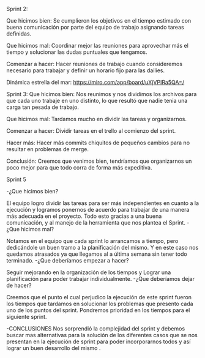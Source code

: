 Sprint 2:

Que hicimos bien:
Se cumplieron los objetivos en el tiempo estimado con buena comunicación por parte del equipo de trabajo asignando tareas definidas.

Que hicimos mal:
Coordinar mejor las reuniones para aprovechar más el tiempo y solucionar las dudas puntuales que tengamos.

Comenzar a hacer:
Hacer reuniones de trabajo cuando consideremos necesario para trabajar y definir un horario fijo para las dailies.

Dinámica estrella del mar:
https://miro.com/app/board/uXjVPIRa5QA=/

Sprint 3:
Que hicimos bien:
Nos reunimos y nos dividimos los archivos para que cada uno trabaje en uno distinto, lo que resultó que nadie tenia una carga tan pesada de trabajo.

Que hicimos mal:
Tardamos mucho en dividir las tareas y organizarnos.

Comenzar a hacer:
Dividir tareas en el trello al comienzo del sprint. 

Hacer más:
Hacer más commits chiquitos de pequeños cambios para no resultar en problemas de merge.

Conclusión: Creemos que venimos bien, tendríamos que organizarnos un poco mejor para que todo corra de forma más expeditiva.

Sprint 5

-¿Que hicimos bien?

El equipo logro dividir las tareas para ser más independientes en cuanto a la ejecución y logramos ponernos de acuerdo para trabajar de una manera más adecuada en el proyecto. Todo esto gracias a una buena comunicación, y al manejo de la herramienta que nos plantea el Sprint.
-¿Que hicimos mal?

Notamos en el equipo que cada sprint lo arrancamos a tiempo, pero dedicándole un buen tramo a la planificación del mismo. Y en este caso nos quedamos atrasados ya que llegamos al a última semana sin tener todo terminado.
-¿Que deberíamos empezar a hacer?

Seguir mejorando en la organización de los tiempos y Lograr una planificación para poder trabajar individualmente.
-¿Que deberíamos dejar de hacer?

Creemos que el punto el cual perjudico la ejecución de este sprint fueron los tiempos que tardamos en solucionar los problemas que presento cada uno de los puntos del sprint. Pondremos prioridad en los tiempos para el siguiente sprint.

-CONCLUSIONES
Nos sorprendió la complejidad del sprint y debemos buscar mas alternativas para la solución de los diferentes casos que se nos presentan en la ejecución de sprint  para poder incorporarnos todos y así lograr un buen desarrollo del mismo .


